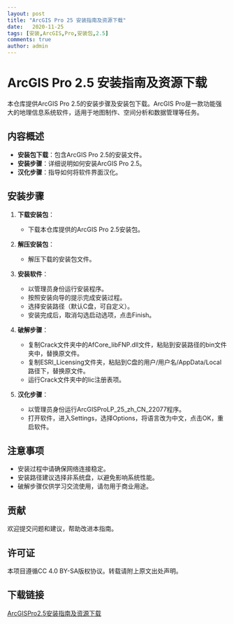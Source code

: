 ```yaml
---
layout: post
title: "ArcGIS Pro 25 安装指南及资源下载"
date:   2020-11-25
tags: [安装,ArcGIS,Pro,安装包,2.5]
comments: true
author: admin
---
```

# ArcGIS Pro 2.5 安装指南及资源下载

本仓库提供ArcGIS Pro 2.5的安装步骤及安装包下载。ArcGIS Pro是一款功能强大的地理信息系统软件，适用于地图制作、空间分析和数据管理等任务。

## 内容概述

- **安装包下载**：包含ArcGIS Pro 2.5的安装文件。
- **安装步骤**：详细说明如何安装ArcGIS Pro 2.5。
- **汉化步骤**：指导如何将软件界面汉化。

## 安装步骤

1. **下载安装包**：
   - 下载本仓库提供的ArcGIS Pro 2.5安装包。

2. **解压安装包**：
   - 解压下载的安装包文件。

3. **安装软件**：
   - 以管理员身份运行安装程序。
   - 按照安装向导的提示完成安装过程。
   - 选择安装路径（默认C盘，可自定义）。
   - 安装完成后，取消勾选启动选项，点击Finish。

4. **破解步骤**：
   - 复制Crack文件夹中的AfCore_libFNP.dll文件，粘贴到安装路径的bin文件夹中，替换原文件。
   - 复制ESRI_Licensing文件夹，粘贴到C盘的用户/用户名/AppData/Local路径下，替换原文件。
   - 运行Crack文件夹中的lic注册表项。

5. **汉化步骤**：
   - 以管理员身份运行ArcGISProLP_25_zh_CN_22077程序。
   - 打开软件，进入Settings，选择Options，将语言改为中文，点击OK，重启软件。

## 注意事项

- 安装过程中请确保网络连接稳定。
- 安装路径建议选择非系统盘，以避免影响系统性能。
- 破解步骤仅供学习交流使用，请勿用于商业用途。

## 贡献

欢迎提交问题和建议，帮助改进本指南。

## 许可证

本项目遵循CC 4.0 BY-SA版权协议。转载请附上原文出处声明。

## 下载链接

[ArcGISPro2.5安装指南及资源下载](https://pan.quark.cn/s/eb4206f53227)